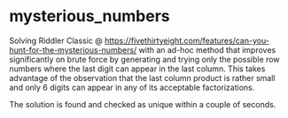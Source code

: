 # mysterious_numbers
Solving Riddler Classic @ https://fivethirtyeight.com/features/can-you-hunt-for-the-mysterious-numbers/
with an ad-hoc method that improves significantly on brute force by generating and trying only the possible row numbers where the last digit can appear in the last column. 
This takes advantage of the observation that the last column product is rather small and only 6 digits can appear in any of its acceptable factorizations.

The solution is found and checked as unique within a couple of seconds.
